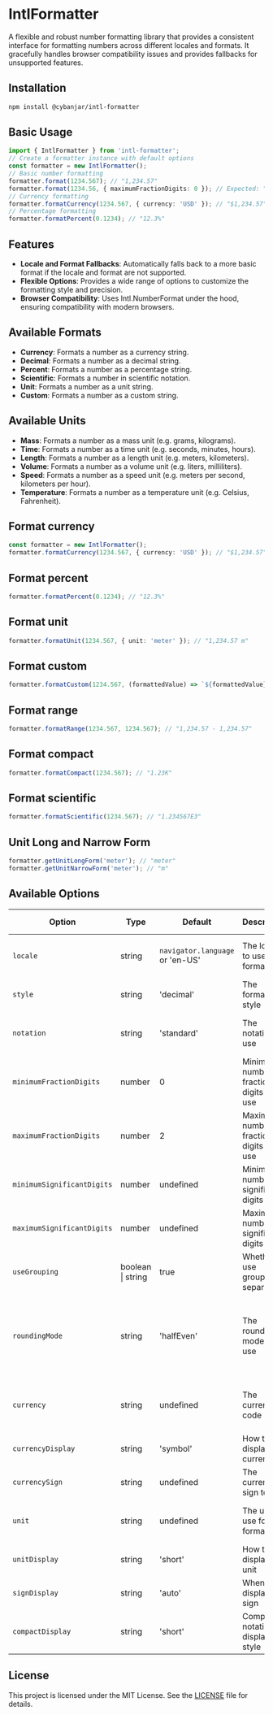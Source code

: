 # IntlFormatter

A flexible and robust number formatting library that provides a consistent interface for formatting numbers across different locales and formats. It gracefully handles browser compatibility issues and provides fallbacks for unsupported features.

## Installation

```bash
npm install @cybanjar/intl-formatter
```

## Basic Usage

```typescript
import { IntlFormatter } from 'intl-formatter';
// Create a formatter instance with default options
const formatter = new IntlFormatter();
// Basic number formatting
formatter.format(1234.567); // "1,234.57"
formatter.format(1234.56, { maximumFractionDigits: 0 }); // Expected: "1,235"
// Currency formatting
formatter.formatCurrency(1234.567, { currency: 'USD' }); // "$1,234.57"
// Percentage formatting
formatter.formatPercent(0.1234); // "12.3%"
```

## Features

- **Locale and Format Fallbacks**: Automatically falls back to a more basic format if the locale and format are not supported.
- **Flexible Options**: Provides a wide range of options to customize the formatting style and precision.
- **Browser Compatibility**: Uses Intl.NumberFormat under the hood, ensuring compatibility with modern browsers.    


## Available Formats

- **Currency**: Formats a number as a currency string.
- **Decimal**: Formats a number as a decimal string.
- **Percent**: Formats a number as a percentage string.
- **Scientific**: Formats a number in scientific notation.
- **Unit**: Formats a number as a unit string.
- **Custom**: Formats a number as a custom string.

## Available Units

- **Mass**: Formats a number as a mass unit (e.g. grams, kilograms).
- **Time**: Formats a number as a time unit (e.g. seconds, minutes, hours).
- **Length**: Formats a number as a length unit (e.g. meters, kilometers).
- **Volume**: Formats a number as a volume unit (e.g. liters, milliliters).
- **Speed**: Formats a number as a speed unit (e.g. meters per second, kilometers per hour).
- **Temperature**: Formats a number as a temperature unit (e.g. Celsius, Fahrenheit).

## Format currency

```typescript
const formatter = new IntlFormatter();
formatter.formatCurrency(1234.567, { currency: 'USD' }); // "$1,234.57"
```

## Format percent

```typescript
formatter.formatPercent(0.1234); // "12.3%"
```

## Format unit

```typescript
formatter.formatUnit(1234.567, { unit: 'meter' }); // "1,234.57 m"
```

## Format custom

```typescript
formatter.formatCustom(1234.567, (formattedValue) => `${formattedValue} meters`); // "1,234.57 meters"
```

## Format range

```typescript
formatter.formatRange(1234.567, 1234.567); // "1,234.57 - 1,234.57"
```

## Format compact

```typescript
formatter.formatCompact(1234.567); // "1.23K"
```

## Format scientific

```typescript
formatter.formatScientific(1234.567); // "1.234567E3"
```

## Unit Long and Narrow Form 

```typescript
formatter.getUnitLongForm('meter'); // "meter"
formatter.getUnitNarrowForm('meter'); // "m"
```



## Available Options

| Option | Type | Default | Description | Available Options |
|--------|------|---------|-------------|-------------------|
| `locale` | string | `navigator.language` or 'en-US' | The locale to use for formatting | Any valid locale string (e.g. 'en-US', 'fr-FR', 'de-DE') |
| `style` | string | 'decimal' | The formatting style | 'decimal', 'currency', 'percent', 'unit' |
| `notation` | string | 'standard' | The notation to use | 'standard', 'scientific', 'engineering', 'compact' |
| `minimumFractionDigits` | number | 0 | Minimum number of fraction digits to use | 0-20 |
| `maximumFractionDigits` | number | 2 | Maximum number of fraction digits to use | 0-20 |
| `minimumSignificantDigits` | number | undefined | Minimum number of significant digits | 1-21 |
| `maximumSignificantDigits` | number | undefined | Maximum number of significant digits | 1-21 |
| `useGrouping` | boolean \| string | true | Whether to use grouping separators | true, false, 'always', 'auto', 'min2' |
| `roundingMode` | string | 'halfEven' | The rounding mode to use | 'ceil', 'floor', 'expand', 'trunc', 'halfCeil', 'halfFloor', 'halfExpand', 'halfTrunc', 'halfEven' |
| `currency` | string | undefined | The currency code | Any valid ISO 4217 currency code (e.g. 'USD', 'EUR', 'JPY') |
| `currencyDisplay` | string | 'symbol' | How to display the currency | 'symbol', 'narrowSymbol', 'code', 'name' |
| `currencySign` | string | undefined | The currency sign to use | 'standard', 'accounting' |
| `unit` | string | undefined | The unit to use for unit formatting | Any valid unit identifier (e.g. 'meter', 'liter', 'celsius') |
| `unitDisplay` | string | 'short' | How to display the unit | 'short', 'long', 'narrow' |
| `signDisplay` | string | 'auto' | When to display the sign | 'auto', 'never', 'always', 'exceptZero' |
| `compactDisplay` | string | 'short' | Compact notation display style | 'short', 'long' |

## License

This project is licensed under the MIT License. See the [LICENSE](LICENSE) file for details.
